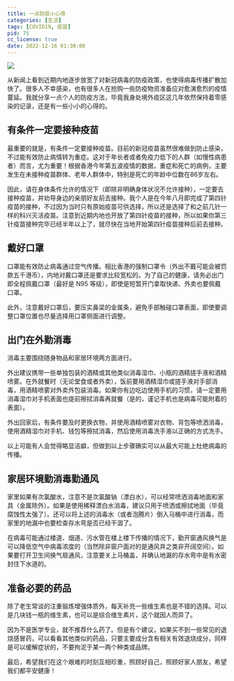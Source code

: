 ```yaml
---
title: 一点防疫小心得
categories: [生活]
tags: [COVID19, 疫苗]
pid: 75
cc_license: true
date: 2022-12-16 01:30:00
---
```


![](https://cdn.pinlyu.com/posts/2022/75-CombatCOVID19.webp)

从新闻上看到近期内地逐步放宽了对新冠病毒的防疫政策，也使得病毒传播扩散加快了。很多人不幸感染，也有很多人在抢购一些防疫物资准备应对愈演愈烈的疫情蔓延。我就分享一点个人的防疫方法，毕竟我身处境外疫区这几年依然保持着零感染的记录，还是有一些小小的心得的。
<!-- more -->

## 有条件一定要接种疫苗

最重要的就是，有条件一定要接种疫苗。目前的新冠疫苗虽然很难做到防止感染，不过能有效防止病情转为重症。这对于年长者或者免疫力低下的人群（如慢性病患者）而言，尤为重要！根据香港今年第五波疫情的数据，重症和死亡的病例，主要发生在未接种疫苗群体、老年人群体中，特别是死亡的年龄中位数在86岁左右。

因此，请在身体条件允许的情况下（即除非明确身体状况不允许接种），一定要去接种疫苗，并劝导身边的亲朋好友前去接种。我个人是在今年八月即完成了第四针疫苗的接种，不过因为当时只有原始疫苗可供选择，所以还是选择了和之前几针一样的科兴灭活疫苗。注意到近期内地也开放了第四针疫苗的接种，所以如果你第三针疫苗接种完毕已经半年以上了，就尽快在当地开始第四针疫苗接种后前去接种。

## 戴好口罩

口罩能有效防止病毒通过空气传播。相比香港的强制口罩令（外出不戴可能会被罚款五千港币），内地对戴口罩还是要求比较宽松的。为了自己的健康，请务必出门即全程佩戴口罩（最好是 N95 等级），即使是短暂开门拿取快递、外卖也要佩戴口罩。

此外，注意戴好口罩后，要压实鼻梁的金属条，避免手部触碰口罩表面，即使要调整口罩位置也尽量选择用口罩侧面进行调整。

## 出门在外勤消毒

消毒主要围绕随身物品和家居环境两方面进行。

外出建议携带一些单独包装的酒精或其他类似消毒湿巾、小瓶的酒精搓手液和酒精喷雾。在外就餐时（无论堂食或者外卖），饭前要用酒精湿巾或搓手液对手部消毒，用酒精喷雾对外卖外包装消毒。如果你有边吃边使用手机的习惯，请一定要用消毒湿巾对手机表面也提前擦拭消毒再就餐（是的，谨记手机也是病毒可能附着的表面）。

外出回家后，有条件要及时更换衣物，并使用酒精喷雾对衣物、背包等喷洒消毒，使用酒精湿巾对手机、钱包等擦拭消毒，然后使用消毒洗手液以正确的方式洗手。

以上可能有人会觉得略显洁癖，但做到以上步骤确实可以从最大可能上杜绝病毒的传播。

## 家居环境勤消毒勤通风

家里如果有次氯酸水，注意不是次氯酸钠（漂白水），可以经常喷洒消毒地面和家具（金属除外）。如果是使用稀释漂白水消毒，建议只用于喷洒或擦拭地面（毕竟腐蚀性太强了）。还可以将上述的消毒水（或者泡腾片）倒入马桶中进行消毒，而家里的地漏中也要检查存水弯是否已经干涸了。

在病毒可能通过楼道、烟道、污水管在楼上楼下传播的情况下，勤开窗通风换气是可以降低空气中病毒浓度的（当然除非窗户面对的是通风井之类非开阔空间）。如果要打开卫生间换气扇通风，注意要关上马桶盖，并确认地漏的存水弯中是有水密封住下水道的。

## 准备必要的药品

除了老生常谈的注重锻炼增强体质外，每天补充一些维生素也是不错的选择。可以是几块钱一瓶的维生素，也可以是综合维生素片，这个就因人而异了。

因为不是医学专业，就不推荐什么药了。但是有个建议，如果买不到一些常见的退烧感冒药，可以看看其他类似的药品，只要主要成分含有相关有效退烧成分，同样是可以缓解症状的，不要拘泥于某一两个种类或品牌。

最后，希望我们在这个艰难的时刻互相珍重，照顾好自己，照顾好家人朋友，希望我们都平安健康！